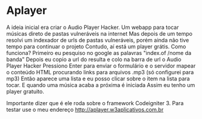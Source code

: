 # Aplayer
 A ideia inicial era criar o Audio Player Hacker. Um webapp para tocar músicas direto de pastas vulneráveis na internet
 Mas depois de um tempo resolvi um indexador de urls de pastas vulneráveis, porém ainda não tive tempo para continuar o projeto
 Contudo, aí está um player grátis.
 Como funciona?
 Primeiro eu pesquiso no google as palavras "index.of /nome da banda"
 Depois eu copio a url do resulta e colo na barra de url o Audio Player Hacker
 Pressiono Enter para enviar o formulário e o servidor mapear o conteúdo HTML procurando links para arquivos .mp3 (só configurei para mp3)
 Então aparece uma lista e eu posso clicar sobre o item na lista para tocar. E quando uma música acaba a próxima é iniciada
 Assim eu tenho um player gratuito.
 
 Importante dizer que é ele roda sobre o framework Codeigniter 3.
 Para testar use o meu endereço http://aplayer.w3aplicativos.com.br